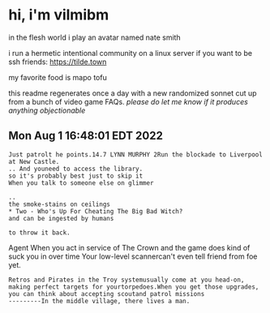 # hi, i'm vilmibm

in the flesh world i play an avatar named nate smith

i run a hermetic intentional community on a linux server if you want to be ssh friends: https://tilde.town

my favorite food is mapo tofu

this readme regenerates once a day with a new randomized sonnet cut up from a bunch of video game FAQs.
_please do let me know if it produces anything objectionable_

## Mon Aug  1 16:48:01 EDT 2022

    Just patrolt he points.14.7 LYNN MURPHY 2Run the blockade to Liverpool at New Castle.
    .. And youneed to access the library.
    so it's probably best just to skip it
    When you talk to someone else on glimmer
    
    ..
    the smoke-stains on ceilings
    * Two - Who's Up For Cheating The Big Bad Witch?
    and can be ingested by humans
    
    to throw it back.
      Agent  When you act in service of The Crown
    and the game does kind of suck you in over time
    Your low-level scannercan't even tell friend from foe yet.
    
    Retros and Pirates in the Troy systemusually come at you head-on, making perfect targets for yourtorpedoes.When you get those upgrades, you can think about accepting scoutand patrol missions
    ---------In the middle village, there lives a man.
